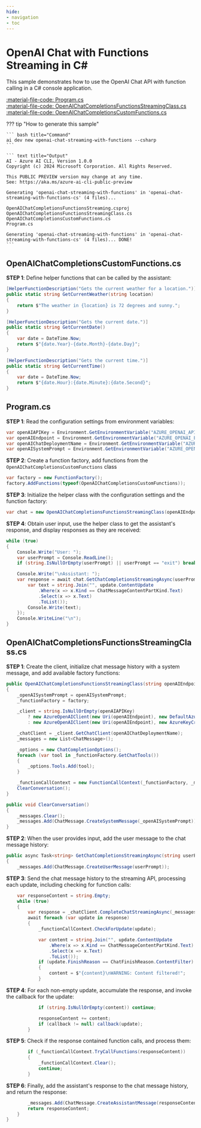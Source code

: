 ```yaml
---
hide:
- navigation
- toc
---
```

# OpenAI Chat with Functions Streaming in C\#

This sample demonstrates how to use the OpenAI Chat API with function calling in a C# console application.

[:material-file-code: Program.cs](https://github.dev/robch/book-of-ai/blob/main/docs/samples/openai-chat-streaming-with-functions-cs/Program.cs)  
[:material-file-code: OpenAIChatCompletionsFunctionsStreamingClass.cs](https://github.dev/robch/book-of-ai/blob/main/docs/samples/openai-chat-streaming-with-functions-cs/OpenAIChatCompletionsFunctionsStreamingClass.cs)  
[:material-file-code: OpenAIChatCompletionsCustomFunctions.cs](https://github.dev/robch/book-of-ai/blob/main/docs/samples/openai-chat-streaming-with-functions-cs/OpenAIChatCompletionsCustomFunctions.cs)  

??? tip "How to generate this sample"

    ``` bash title="Command"
    ai dev new openai-chat-streaming-with-functions --csharp
    ```

    ``` text title="Output"
    AI - Azure AI CLI, Version 1.0.0
    Copyright (c) 2024 Microsoft Corporation. All Rights Reserved.

    This PUBLIC PREVIEW version may change at any time.
    See: https://aka.ms/azure-ai-cli-public-preview

    Generating 'openai-chat-streaming-with-functions' in 'openai-chat-streaming-with-functions-cs' (4 files)...

    OpenAIChatCompletionsFunctionsStreaming.csproj
    OpenAIChatCompletionsFunctionsStreamingClass.cs
    OpenAIChatCompletionsCustomFunctions.cs
    Program.cs

    Generating 'openai-chat-streaming-with-functions' in 'openai-chat-streaming-with-functions-cs' (4 files)... DONE!
    ```

## OpenAIChatCompletionsCustomFunctions.cs

**STEP 1**: Define helper functions that can be called by the assistant:

``` csharp title="OpenAIChatCompletionsCustomFunctions.cs"
[HelperFunctionDescription("Gets the current weather for a location.")]
public static string GetCurrentWeather(string location)
{
    return $"The weather in {location} is 72 degrees and sunny.";
}

[HelperFunctionDescription("Gets the current date.")]
public static string GetCurrentDate()
{
    var date = DateTime.Now;
    return $"{date.Year}-{date.Month}-{date.Day}";
}

[HelperFunctionDescription("Gets the current time.")]
public static string GetCurrentTime()
{
    var date = DateTime.Now;
    return $"{date.Hour}:{date.Minute}:{date.Second}";
}
```

## Program.cs

**STEP 1**: Read the configuration settings from environment variables:

``` csharp title="Program.cs"
var openAIAPIKey = Environment.GetEnvironmentVariable("AZURE_OPENAI_API_KEY") ?? "<insert your OpenAI API key here>";
var openAIEndpoint = Environment.GetEnvironmentVariable("AZURE_OPENAI_ENDPOINT") ?? "<insert your OpenAI endpoint here>";
var openAIChatDeploymentName = Environment.GetEnvironmentVariable("AZURE_OPENAI_CHAT_DEPLOYMENT") ?? "<insert your OpenAI chat deployment name here>";
var openAISystemPrompt = Environment.GetEnvironmentVariable("AZURE_OPENAI_SYSTEM_PROMPT") ?? "You are a helpful AI assistant.";
```

**STEP 2**: Create a function factory, add functions from the `OpenAIChatCompletionsCustomFunctions` class

``` csharp title="Program.cs"
var factory = new FunctionFactory();
factory.AddFunctions(typeof(OpenAIChatCompletionsCustomFunctions));
```

**STEP 3**: Initialize the helper class with the configuration settings and the function factory:

``` csharp title="Program.cs"
var chat = new OpenAIChatCompletionsFunctionsStreamingClass(openAIEndpoint, openAIAPIKey, openAIChatDeploymentName, openAISystemPrompt, factory);
```


**STEP 4**: Obtain user input, use the helper class to get the assistant's response, and display responses as they are received:

``` csharp title="Program.cs"
while (true)
{
    Console.Write("User: ");
    var userPrompt = Console.ReadLine();
    if (string.IsNullOrEmpty(userPrompt) || userPrompt == "exit") break;

    Console.Write("\nAssistant: ");
    var response = await chat.GetChatCompletionsStreamingAsync(userPrompt, update => {
        var text = string.Join("", update.ContentUpdate
            .Where(x => x.Kind == ChatMessageContentPartKind.Text)
            .Select(x => x.Text)
            .ToList());
        Console.Write(text);
    });
    Console.WriteLine("\n");
}
```

## OpenAIChatCompletionsFunctionsStreamingClass.cs

**STEP 1**: Create the client, initialize chat message history with a system message, and add available factory functions:

``` csharp title="OpenAIChatCompletionsFunctionsStreamingClass.cs"
public OpenAIChatCompletionsFunctionsStreamingClass(string openAIEndpoint, string openAIAPIKey, string openAIChatDeploymentName, string openAISystemPrompt, FunctionFactory factory)
{
    _openAISystemPrompt = openAISystemPrompt;
    _functionFactory = factory;

    _client = string.IsNullOrEmpty(openAIAPIKey)
        ? new AzureOpenAIClient(new Uri(openAIEndpoint), new DefaultAzureCredential())
        : new AzureOpenAIClient(new Uri(openAIEndpoint), new AzureKeyCredential(openAIAPIKey));

    _chatClient = _client.GetChatClient(openAIChatDeploymentName);
    _messages = new List<ChatMessage>();

    _options = new ChatCompletionOptions();
    foreach (var tool in _functionFactory.GetChatTools())
    {
        _options.Tools.Add(tool);
    }

    _functionCallContext = new FunctionCallContext(_functionFactory, _messages);
    ClearConversation();
}

public void ClearConversation()
{
    _messages.Clear();
    _messages.Add(ChatMessage.CreateSystemMessage(_openAISystemPrompt));
}
```

**STEP 2**: When the user provides input, add the user message to the chat message history:

``` csharp title="OpenAIChatCompletionsFunctionsStreamingClass.cs"
public async Task<string> GetChatCompletionsStreamingAsync(string userPrompt, Action<StreamingChatCompletionUpdate>? callback = null)
{
    _messages.Add(ChatMessage.CreateUserMessage(userPrompt));
```

**STEP 3**: Send the chat message history to the streaming API, processing each update, including checking for function calls:

``` csharp title="OpenAIChatCompletionsFunctionsStreamingClass.cs"
    var responseContent = string.Empty;
    while (true)
    {
        var response = _chatClient.CompleteChatStreamingAsync(_messages, _options);
        await foreach (var update in response)
        {
            _functionCallContext.CheckForUpdate(update);

            var content = string.Join("", update.ContentUpdate
                .Where(x => x.Kind == ChatMessageContentPartKind.Text)
                .Select(x => x.Text)
                .ToList());
            if (update.FinishReason == ChatFinishReason.ContentFilter)
            {
                content = $"{content}\nWARNING: Content filtered!";
            }
```

**STEP 4**: For each non-empty update, accumulate the response, and invoke the callback for the update:

``` csharp title="OpenAIChatCompletionsFunctionsStreamingClass.cs"
            if (string.IsNullOrEmpty(content)) continue;

            responseContent += content;
            if (callback != null) callback(update);
        }
```

**STEP 5**: Check if the response contained function calls, and process them:

``` csharp title="OpenAIChatCompletionsFunctionsStreamingClass.cs"
        if (_functionCallContext.TryCallFunctions(responseContent))
        {
            _functionCallContext.Clear();
            continue;
        }
```

**STEP 6**: Finally, add the assistant's response to the chat message history, and return the response:

``` csharp title="OpenAIChatCompletionsFunctionsStreamingClass.cs"
        _messages.Add(ChatMessage.CreateAssistantMessage(responseContent));
        return responseContent;
    }
}
```
